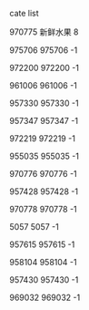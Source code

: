 cate list

970775 新鲜水果 8

975706 975706 -1

972200 972200 -1

961006 961006 -1

957330 957330 -1

957347 957347 -1

972219 972219 -1

955035 955035 -1

970776 970776 -1

957428 957428 -1

970778 970778 -1

5057 5057 -1

957615 957615 -1

958104 958104 -1

957430 957430 -1

969032 969032 -1

